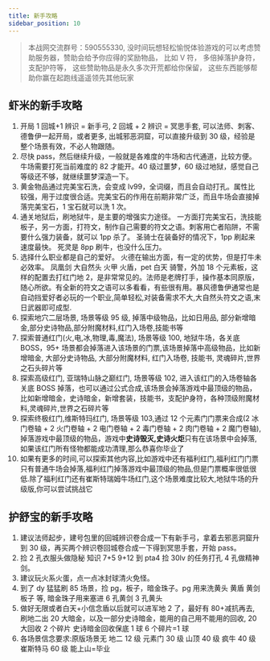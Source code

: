 ```yaml
---
title: 新手攻略
sidebar_position: 10
---
```


> 本战网交流群号：590555330, 没时间玩想轻松愉悦体验游戏的可以考虑赞助服务器，赞助会给予你应得的奖励物品， 比如 V 符， 多倍掉落护身符，支配护符等， 这些赞助物品是永久多次开荒都给你保留， 这些东西能够帮助你赢在起跑线遥遥领先其他玩家

## 虾米的新手攻略

1. 开局 1 回城+1 辨识 = 新手弓, 2 回城 + 2 辨识 = 冥思手套, 可以法师、刺客、德鲁伊一起开局，或者更多, 出城邪恶洞窟，可以直接升级到 30 级，经验是整个场景有效，不必人物跟随。
2. 尽快 pass，然后继续升级，一般就是各难度的牛场和古代通道，比较方便。牛场需要打死当前难度的 82 才能开。40 级过噩梦，60 级过地狱，感觉自己等级还不够，就继续噩梦深造一下。
3. 黄金物品通过完美宝石洗，会变成 lv99，全词缀，而且会自动打孔。属性比较强，用于过度很合适。完美宝石的作用在前期非常广泛，而且牛场会直接掉落完美宝石，1 宝石就可以洗 1 次。
4. 通关地狱后，刷地狱牛，是主要的增强实力途径。 一方面打完美宝石，洗技能板子，另一方面，打符文，制作自己需要的符文之语。刺客用亡者陷阱，不需要什么强力装备，就可以 1pp 杀了。 圣骑士在装备好的情况下，1pp 刷起来速度最快。 死灵是 8pp 刷牛，也没什么压力。
5. 选择什么职业都是自己的爱好。 火德在输出方面，有一定的优势，但是打牛未必效率。 凤凰剑 大自然头 火甲 火盾，pet 白天 骑警，外加 18 个元素板，这样的配置去打红门地 2，是非常常见的。法师是老牌打手，操作基本同原版，随心所欲。有全新的符文之语可以多看看，有些很有用。暴风德鲁伊通常也是自动挡爱好者必玩的一个职业,简单轻松,对装备需求不大,大自然头符文之语,末日武器即可成型.
6. 探索地穴二层场景, 场景等级 95 级, 掉落中级物品，比如日用品, 部分新增暗金,部分史诗物品,部分附魔材料,红门入场卷,技能书等
7. 探索普通红门(火,电,冰,物理,毒,魔法), 场景等级 100, 地狱牛场，各关底 BOSS，95+ 场景都会掉落进入该场景的门票,该场景掉落中高级物品，比如新增暗金, 大部分史诗物品, 大部分附魔材料, 红门入场卷, 技能书, 灵魂碎片,世界之石头碎片等
8. 探索高级红门, 亚瑞特山脉之巅红门, 场景等级 102, 进入该红门的入场卷轴各关底 BOSS 掉落，也可以通过公式合成,该场景会掉落游戏中最顶级的物品，比如新增暗金，史诗暗金，新增套装，技能书，支配护身符，各种顶级附魔材料,灵魂碎片,世界之石碎片等
9. 探索终极红门,维斯特玛红门, 场景等级 103,通过 12 个元素门门票来合成(2 冰门卷轴 + 2 火门卷轴 + 2 电门卷轴 + 2 毒门卷轴 + 2 肉门卷轴 + 2 魔门卷轴), 掉落游戏中最顶级的物品，游戏中**史诗毁灭,史诗火炬**只有在该场景中会掉落, 如果该红门所有怪物都能成功清理,那么恭喜你毕业了
10. 如果有更多的时间,可以探索其他内容,比如游戏中还有福利红门,福利红门门票只有普通牛场会掉落,福利红门掉落游戏中最顶级的物品,但是门票概率很低很低.除了福利红门还有崔斯特瑞姆牛场红门,这个场景难度比较大,地狱牛场的升级版,你可以尝试挑战它

## 护舒宝的新手攻略

1. 建议法师起步，建号包里的回城辨识卷合成一下有新手弓，拿着去邪恶洞窟升到 30 级，再买两个辨识卷回城卷合成一下得到冥思手套，开始 pass。
2. 捡 2 孔衣服头做隐秘 知识 7+5 9+12 到 pta4 捡 30lv 的任务打孔 4 孔做精神剑。
3. 建议玩火系火蛋，点一点冰封球清火免怪。
4. 到了 dy 猛猛刷 85 场景，捡 pg，板子，暗金珠子。pg 用来洗黄头 黄盾 黄剑 板子 等, 暗金珠子用来塞进 6 孔黄剑 3 孔黄头
5. 做好无限或者白天+小信念盾以后就可以进军地 2 了，最好有 80+减抗再去, 刷地二出 20 大暗金，以及一部分史诗暗金，能用的自己用不能用的回收, 20 大回收 2 个碎片 史诗暗金回收保底 1 球 6 个碎片=1 球
6. 各场景信念要求:原版场景无 地二 12 级 元素门 30 级 山顶 40 级 疯牛 40 级 崔斯特马 60 级
   能上山=毕业

